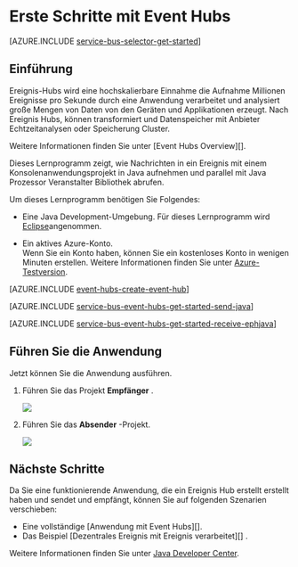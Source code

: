 <properties
    pageTitle="Erste Schritte mit Event-Hubs in Java | Microsoft Azure"
    description="Dieses Lernprogramm den Einstieg in Azure Ereignis Hubs; Senden von Ereignissen mit Java mit der EventProcessorHost empfangen."
    services="event-hubs"
    documentationCenter=""
    authors="jtaubensee"
    manager="timlt"
    editor=""/>

<tags
    ms.service="event-hubs"
    ms.workload="core"
    ms.tgt_pltfrm="na"
    ms.devlang="na"
    ms.topic="article"
    ms.date="09/27/2016"
    ms.author="jotaub;sethm"/>

# <a name="get-started-with-event-hubs"></a>Erste Schritte mit Event Hubs

[AZURE.INCLUDE [service-bus-selector-get-started](../../includes/service-bus-selector-get-started.md)]

## <a name="introduction"></a>Einführung

Ereignis-Hubs wird eine hochskalierbare Einnahme die Aufnahme Millionen Ereignisse pro Sekunde durch eine Anwendung verarbeitet und analysiert große Mengen von Daten von den Geräten und Applikationen erzeugt. Nach Ereignis Hubs, können transformiert und Datenspeicher mit Anbieter Echtzeitanalysen oder Speicherung Cluster.

Weitere Informationen finden Sie unter [Event Hubs Overview][].

Dieses Lernprogramm zeigt, wie Nachrichten in ein Ereignis mit einem Konsolenanwendungsprojekt in Java aufnehmen und parallel mit Java Prozessor Veranstalter Bibliothek abrufen.

Um dieses Lernprogramm benötigen Sie Folgendes:

+ Eine Java Development-Umgebung. Für dieses Lernprogramm wird [Eclipse](https://www.eclipse.org/)angenommen.

+ Ein aktives Azure-Konto. <br/>Wenn Sie ein Konto haben, können Sie ein kostenloses Konto in wenigen Minuten erstellen. Weitere Informationen finden Sie unter <a href="http://azure.microsoft.com/pricing/free-trial/?WT.mc_id=A0E0E5C02&amp;returnurl=http%3A%2F%2Fazure.microsoft.com%2Fen-us%2Fdevelop%2Fmobile%2Ftutorials%2Fget-started%2F" target="_blank">Azure-Testversion</a>.

[AZURE.INCLUDE [event-hubs-create-event-hub](../../includes/event-hubs-create-event-hub.md)]

[AZURE.INCLUDE [service-bus-event-hubs-get-started-send-java](../../includes/service-bus-event-hubs-get-started-send-java.md)]

[AZURE.INCLUDE [service-bus-event-hubs-get-started-receive-ephjava](../../includes/service-bus-event-hubs-get-started-receive-ephjava.md)]

## <a name="run-the-applications"></a>Führen Sie die Anwendung

Jetzt können Sie die Anwendung ausführen.

1.  Führen Sie das Projekt **Empfänger** .

    ![][21]

2.  Führen Sie das **Absender** -Projekt.

    ![][22]

## <a name="next-steps"></a>Nächste Schritte

Da Sie eine funktionierende Anwendung, die ein Ereignis Hub erstellt erstellt haben und sendet und empfängt, können Sie auf folgenden Szenarien verschieben:

- Eine vollständige [Anwendung mit Event Hubs][].
- Das Beispiel [Dezentrales Ereignis mit Ereignis verarbeitet][] .

Weitere Informationen finden Sie unter [Java Developer Center](/develop/java/).

<!-- Images. -->
[21]: ./media/event-hubs-java-ephjava-getstarted/ephjava.png
[22]: ./media/event-hubs-java-ephjava-getstarted/java-send.png

<!-- Links -->
[Azure classic portal]: https://manage.windowsazure.com/
[Übersicht über Hubs]: event-hubs-overview.md
[beispielanwendung, Ereignis Hubs verwendet]: https://code.msdn.microsoft.com/Service-Bus-Event-Hub-286fd097
[Ereignis mit Ereignis verarbeitet skalieren]: https://code.msdn.microsoft.com/Service-Bus-Event-Hub-45f43fc3
 
